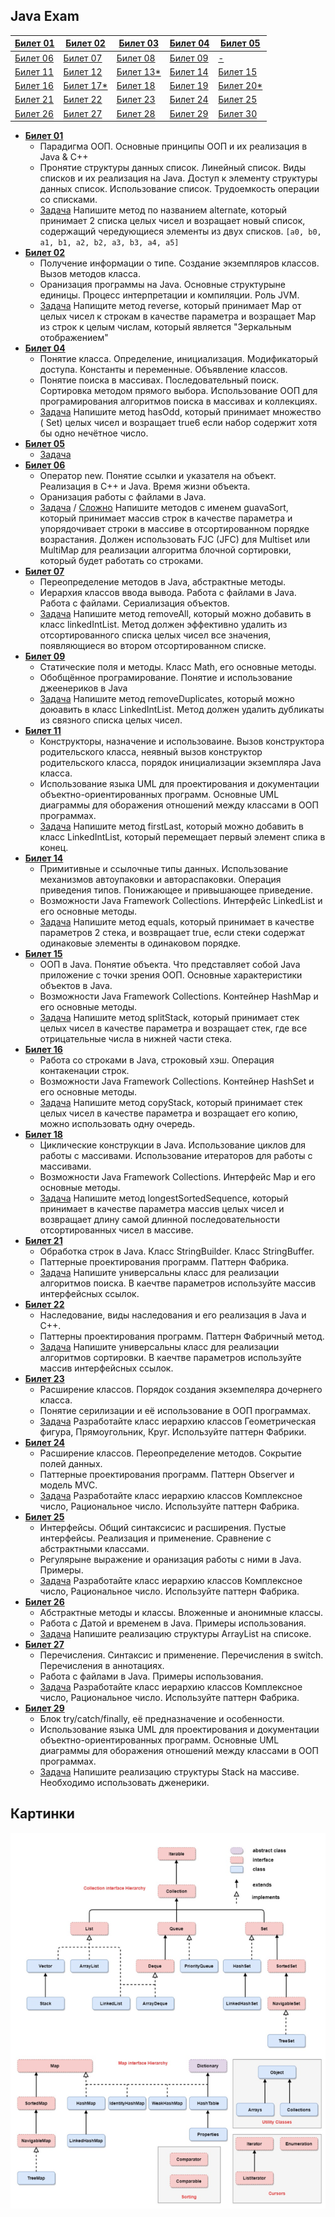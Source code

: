 ## Java Exam

| [Билет 01](./src/main/java/ru/minusd/ticket01/MergeArrays.java)     | [Билет 02](./src/main/java/ru/minusd/ticket02/ReversMap.java)        | [Билет 03](./src/main/java/ru/minusd/ticket03/ForIsUnique.java)           | [Билет 04](./src/main/java/ru/minusd/ticket04/HasOddSet.java)      | [Билет 05](./src/main/java/ru/minusd/ticket05/ForRarest.java)   |
|---------------------------------------------------------------------|----------------------------------------------------------------------|---------------------------------------------------------------------------|--------------------------------------------------------------------|-----------------------------------------------------------------|
| [Билет 06](./src/main/java/ru/minusd/ticket06/ToGuavaSort.java)     | [Билет 07](./src/main/java/ru/minusd/ticket07/LinkedIntList.java)    | [Билет 08](./src/main/java/ru/minusd/ticket08/Mystery.java)               | [Билет 09](./src/main/java/ru/minusd/ticket09/LinkedIntList.java)  | [-](./src/main/java/ru/minusd)                                  |
| [Билет 11](./src/main/java/ru/minusd/ticket11/LinkedIntList.java)   | [Билет 12](./src/main/java/ru/minusd/ticket12/LinkedIntList.java)    | [Билет 13*](./src/main/java/ru/minusd/ticket13)                           | [Билет 14](./src/main/java/ru/minusd/ticket14/ToEquals.java)       | [Билет 15](./src/main/java/ru/minusd/ticket15/SplitStack.java)  |
| [Билет 16](./src/main/java/ru/minusd/ticket16/StackCopier.java)     | [Билет 17*](./src/main/java/ru/minusd/ticket17)                      | [Билет 18](./src/main/java/ru/minusd/ticket18/LongestSortedSequence.java) | [Билет 19](./src/main/java/ru/minusd/ticket19/ForReverseHalf.java) | [Билет 20*](./src/main/java/ru/minusd/ticket20)                 |
| [Билет 21](./src/main/java/ru/minusd/ticket21)                      | [Билет 22](./src/main/java/ru/minusd/ticket22)                       | [Билет 23](./src/main/java/ru/minusd/ticket23)                            | [Билет 24](./src/main/java/ru/minusd/ticket24)                     | [Билет 25](./src/main/java/ru/minusd/ticket25/StackOnList.java) |
| [Билет 26](./src/main/java/ru/minusd/ticket26/arraylist.java) | [Билет 27](./src/main/java/ru/minusd/ticket27/ArrayListOnArray.java) | [Билет 28](./src/main/java/ru/minusd/ticket28/SumOfNum.java)              | [Билет 29](./src/main/java/ru/minusd/ticket29/StackOnArray.java)   | [Билет 30](./src/main/java/ru/minusd/ticket30/PowTwo.java)      |

* **[Билет 01](./src/main/java/ru/minusd/ticket01/theory.txt)**
    * Парадигма ООП. Основные принципы ООП и их реализация в Java & C++
    * Пронятие структуры данных список. Линейный список. Виды списков и их реализация на Java. Доступ к элементу
      структуры данных список. Использование список. Трудоемкость операции со списками.
    * [Задача](./src/main/java/ru/minusd/ticket01/MergeArrays.java) Напишите метод по названием alternate, который
      принимает 2 списка целых чисел и возращает новый список, содержащий чередующиеся элементы из двух
      списков. `[a0, b0, a1, b1, a2, b2, a3, b3, a4, a5]`
* **[Билет 02](./src/main/java/ru/minusd/ticket02/theory.txt)**
    * Получение информации о типе. Создание экземпляров классов. Вызов методов класса.
    * Оранизация программы на Java. Основные структурыне единицы. Процесс интерпретации и компиляции. Роль JVM.
    * [Задача](./src/main/java/ru/minusd/ticket02/ReversMap.java) Напищите метод reverse, который принимает Map от целых
      чисел к строкам в качестве параметра и возращает Map из строк к целым числам, который является "Зеркальным
      отображением"
* **[Билет 04](./src/main/java/ru/minusd/ticket04/theory.txt)**
    * Понятие класса. Определение, инициализация. Модификаторый доступа. Константы и переменные. Объявление классов.
    * Понятие поиска в массивах. Последовательный поиск. Сортировка методом прямого выбора. Использование ООП для
      програмирования алгоритмов поиска в массивах и коллекциях.
    * [Задача](./src/main/java/ru/minusd/ticket04/HasOddSet.java) Напишите метод hasOdd, который принимает множество (
      Set) целых чисел и возращает true6 если набор содержит хотя бы одно нечётное число.
* **[Билет 05](./src/main/java/ru/minusd/ticket05)**
    * [Задача](./src/main/java/ru/minusd/ticket05/ForRarest.java)
* **[Билет 06](./src/main/java/ru/minusd/ticket06/theory.txt)**
    * Оператор new. Понятие ссылки и указателя на объект. Реализация в C++ и Java. Время жизни объекта.
    * Оранизация работы с файлами в Java.
    * [Задача](./src/main/java/ru/minusd/ticket06/ToGuavaSort.java) /
      [Сложно](./src/main/java/ru/minusd/ticket06/ToGuavaSort2.java) Напишите методов с именем guavaSort, который
      принимает массив строк в качестве параметра и упорядочивает строки в массиве в отсортированном порядке
      возрастания. Должен использовать FJC (JFC) для Multiset или MultiMap для реализации алгоритма блочной сортировки,
      который будет работать со строками.
* **[Билет 07](./src/main/java/ru/minusd/ticket07/theory.txt)**
    * Переопределение методов в Java, абстрактные методы.
    * Иерархия классов ввода вывода. Работа с файлами в Java. Работа с файлами. Сериализация объектов.
    * [Задача](./src/main/java/ru/minusd/ticket07/LinkedIntList.java) Напишите метод removeAll, который можно добавить в
      класс linkedIntList. Метод должен эффективно удалить из отсортированного списка целых чисел все значения,
      появляющиеся во втором отсортированном списке.
* **[Билет 09](./src/main/java/ru/minusd/ticket09/theory.txt)**
    * Статические поля и методы. Класс Math, его основные методы.
    * Обобщённое програмирование. Понятие и использование джеенериков в Java
    * [Задача](./src/main/java/ru/minusd/ticket09/LinkedIntList.java) Напишите метод removeDuplicates, который можно
      доюавить в класс LinkedIntList. Метод должен удалить дубликаты из связного списка целых чисел.
* **[Билет 11](./src/main/java/ru/minusd/ticket11)**
    * Конструкторы, назначение и использоваине. Вызов конструктора родительского класса, неявный вызов конструктор
      родительского класса, порядок инициализации экземпляра Java класса.
    * Использование языка UML для проектирования и документации объектно-ориентированных программ. Основные UML
      диаграммы для оборажения отношений между классами в ООП программах.
    * [Задача](./src/main/java/ru/minusd/ticket11/LinkedIntList.java) Напишите метод firstLast, который можно добавить в
      класс LinkedIntList, который перемещает первый элемент спика в конец.
* **[Билет 14](./src/main/java/ru/minusd/ticket14/theory.txt)**
    * Примитивные и ссылочные типы данных. Использование механизмов автоупаковки и автораспаковки. Операция приведения
      типов. Понижающее и привышающее приведение.
    * Возможности Java Framework Collections. Интерфейс LinkedList и его основные методы.
    * [Задача](./src/main/java/ru/minusd/ticket14/ToEquals.java) Напишите метод equals, который принимает в качестве
      параметров 2 стека, и возвращает true, если стеки содержат одинаковые элементы в одинаковом порядке.
* **[Билет 15](./src/main/java/ru/minusd/ticket15/theory.txt)**
    * ООП в Java. Понятие объекта. Что представляет собой Java приложение с точки зрения ООП. Основные характеристики
      объектов в Java.
    * Возможности Java Framework Collections. Контейнер HashMap и его основные методы.
    * [Задача](./src/main/java/ru/minusd/ticket15/SplitStack.java) Напишите метод splitStack, который принимает стек
      целых чисел в качестве параметра и возращает стек, где все отрицательные числа в нижней части стека.
* **[Билет 16](./src/main/java/ru/minusd/ticket16/theory.txt)**
    * Работа со строками в Java, строковый хэш. Операция контакенации строк.
    * Возможности Java Framework Collections. Контейнер HashSet и его основные методы.
    * [Задача](./src/main/java/ru/minusd/ticket16/StackCopier.java) Напишите метод copyStack, который принимает стек
      целых чисел в качестве параметра и возращает его копию, можно использовать одну очередь.
* **[Билет 18](./src/main/java/ru/minusd/ticket18)**
    * Циклические конструкции в Java. Использование циклов для работы с массивами. Использование итераторов для работы с
      массивами.
    * Возможности Java Framework Collections. Интерфейс Map и его основные методы.
    * [Задача](./src/main/java/ru/minusd/ticket18/LongestSortedSequence.java) Напишите метод longestSortedSequence,
      который принимает в качестве параметра массив целых чисел и возвращает длину самой длинной последовательности
      отсортированных чисел в массиве.
* **[Билет 21](./src/main/java/ru/minusd/ticket21)**
    * Обработка строк в Java. Класс StringBuilder. Класс StringBuffer.
    * Паттерные проектирования программ. Паттерн Фабрика.
    * [Задача](./src/main/java/ru/minusd/ticket21) Напишите универсальны класс для реализации алгоритмов поиска. В
      каечтве параметров используйте массив интерфейсных ссылок.
* **[Билет 22](./src/main/java/ru/minusd/ticket22)**
    * Наследование, виды наследования и его реализация в Java и C++.
    * Паттерны проектирования программ. Паттерн Фабричный метод.
    * [Задача](./src/main/java/ru/minusd/ticket22) Напишите универсальны класс для реализации алгоритмов сортировки. В
      каечтве параметров используйте массив интерфейсных ссылок.
* **[Билет 23](./src/main/java/ru/minusd/ticket23/theory.txt)**
    * Расширение классов. Порядок создания экземпеляра дочернего класса.
    * Понятие серилизации и её использование в ООП программах.
    * [Задача](./src/main/java/ru/minusd/ticket23) Разработайте класс иерархию классов Геометрическая фигура,
      Прямоугольник, Круг. Используйте паттерн Фабрики.
* **[Билет 24](./src/main/java/ru/minusd/ticket24/theory.txt)**
    * Расширение классов. Переопределение методов. Сокрытие полей данных.
    * Паттерные проектирования программ. Паттерн Observer и модель MVC.
    * [Задача](./src/main/java/ru/minusd/ticket24) Разработайте класс иерархию классов Комплексное число, Рациональное
      число. Используйте паттерн Фабрика.
* **[Билет 25](./src/main/java/ru/minusd/ticket25/theory.txt)**
    * Интерфейсы. Общий синтаксисис и расширения. Пустые интерфейсы. Реализация и применение. Сравнение с абстрактными
      классами.
    * Регулярыне выражение и оранизация работы с ними в Java. Примеры.
    * [Задача](./src/main/java/ru/minusd/ticket25) Разработайте класс иерархию классов Комплексное число, Рациональное
      число. Используйте паттерн Фабрика.
* **[Билет 26](./src/main/java/ru/minusd/ticket26/theory.txt)**
    * Абстрактные методы и классы. Вложенные и анонимные классы.
    * Работа с Датой и временем в Java. Примеры использования.
    * [Задача](./src/main/java/ru/minusd/ticket26/arraylist.java) Напишите реализацию структуры ArrayList на
      списоке.
* **[Билет 27](./src/main/java/ru/minusd/ticket27/theory.txt)**
    * Перечисления. Синтаксис и применение. Перечисления в switch. Перечисления в аннотациях.
    * Работа с файлами в Java. Примеры использования.
    * [Задача](./src/main/java/ru/minusd/ticket27) Разработайте класс иерархию классов Комплексное число, Рациональное
      число. Используйте паттерн Фабрика.
* **[Билет 29](./src/main/java/ru/minusd/ticket29/theory.txt)**
    * Блок try/catch/finally, её предназначение и особенности.
    * Использование языка UML для проектирования и документации объектно-ориентированных программ. Основные UML
      диаграммы для оборажения отношений между классами в ООП программах.
    * [Задача](./src/main/java/ru/minusd/ticket29/StackOnArray.java) Напишите реализацию структуры Stack на массиве.
      Необходимо использовать дженерики.

## Картинки

![](./diff/Collections.png)

